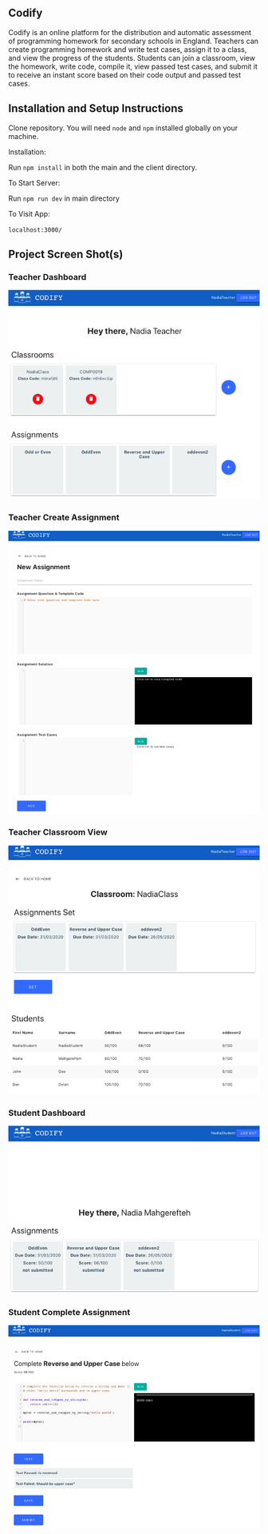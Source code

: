## Codify

Codify is an online platform for the distribution and automatic assessment of programming homework for secondary schools in England. Teachers can create programming homework and write test cases, assign it to a class, and view the progress of the students. Students can join a classroom, view the homework, write code, compile it, view passed test cases, and submit it to receive an instant score based on their code output and passed test cases.

## Installation and Setup Instructions

Clone repository. You will need `node` and `npm` installed globally on your machine.  

Installation:

Run `npm install` in both the main and the client directory.

To Start Server:

Run `npm run dev` in main directory

To Visit App:

`localhost:3000/`  

## Project Screen Shot(s)

### Teacher Dashboard
![Teacher Dashboard](https://github.com/nadiamahg/codify/blob/master/Screenshots/Teacher%20Dashboard.png)

### Teacher Create Assignment
![Teacher Create Assignment](https://github.com/nadiamahg/codify/blob/master/Screenshots/Teacher%20Create%20New%20Assignment%20View.png)

### Teacher Classroom View
![Teacher Classroom View](https://github.com/nadiamahg/codify/blob/master/Screenshots/Teacher%20Class%20View.png)

### Student Dashboard
![Student Dashboard](https://github.com/nadiamahg/codify/blob/master/Screenshots/Student%20Dashboard.png)

### Student Complete Assignment
![Student Complete Assignment](https://github.com/nadiamahg/codify/blob/master/Screenshots/Student%20Assignment%20View.png)
